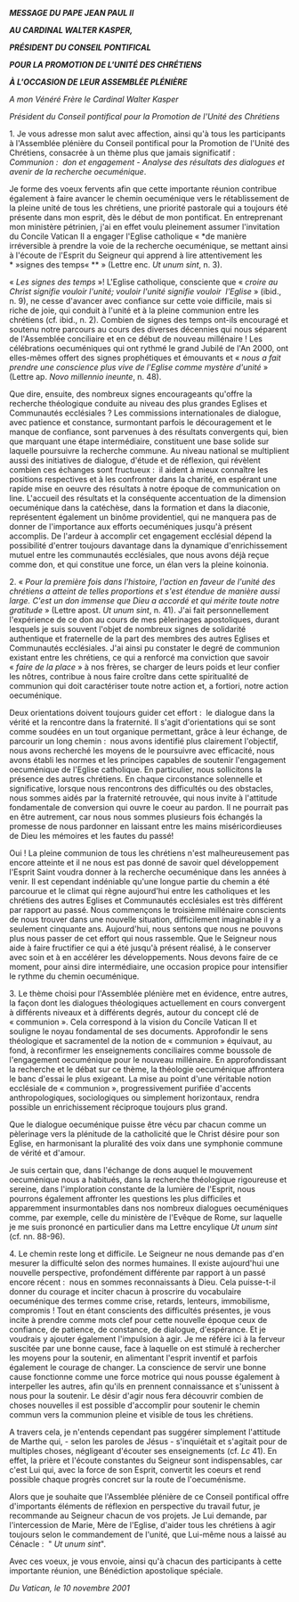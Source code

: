 ***MESSAGE DU PAPE JEAN PAUL II***

***AU CARDINAL WALTER KASPER,***

***PRÉSIDENT DU CONSEIL PONTIFICAL***

***POUR LA PROMOTION DE L'UNITÉ DES CHRÉTIENS***

***À L'OCCASION DE LEUR ASSEMBLÉE PLÉNIÈRE***

*A mon Vénéré Frère le Cardinal Walter Kasper*

*Président du Conseil pontifical pour la Promotion de l'Unité des Chrétiens*

1. Je vous adresse mon salut avec affection, ainsi qu'à tous les participants à l'Assemblée plénière du Conseil pontifical pour la Promotion de l'Unité des Chrétiens, consacrée à un thème plus que jamais significatif :  *Communion :  don et engagement - Analyse des résultats des dialogues et avenir de la recherche oecuménique*.

Je forme des voeux fervents afin que cette importante réunion contribue également à faire avancer le chemin oecuménique vers le rétablissement de la pleine unité de tous les chrétiens, une priorité pastorale qui a toujours été présente dans mon esprit, dès le début de mon pontificat. En entreprenant mon ministère pétrinien, j'ai en effet voulu pleinement assumer l'invitation du Concile Vatican II a engager l'Eglise catholique « *de manière irréversible à prendre la voie de la recherche oecuménique, se mettant ainsi à l'écoute de l'Esprit du Seigneur qui apprend à lire attentivement les * »signes des temps« ** » (Lettre enc. *Ut unum sint*, n. 3).

« *Les signes des temps* »! L'Eglise catholique, consciente que « *croire au Christ signifie vouloir l'unité; vouloir l'unité signifie vouloir  l'Eglise* » (ibid., n. 9), ne cesse d'avancer avec confiance sur cette voie difficile, mais si riche de joie, qui conduit à l'unité et à la pleine communion entre les chrétiens (cf. ibid., n. 2). Combien de signes des temps ont-ils encouragé et soutenu notre parcours au cours des diverses décennies qui nous séparent de l'Assemblée conciliaire et en ce début de nouveau millénaire ! Les célébrations oecuméniques qui ont rythmé le grand Jubilé de l'An 2000, ont elles-mêmes offert des signes prophétiques et émouvants et « *nous a fait prendre une conscience plus vive de l'Eglise comme mystère d'unité* » (Lettre ap. *Novo millennio ineunte*, n. 48).

Que dire, ensuite, des nombreux signes encourageants qu'offre la recherche théologique conduite au niveau des plus grandes Eglises et Communautés ecclésiales ? Les commissions internationales de dialogue, avec patience et constance, surmontant parfois le découragement et le manque de confiance, sont parvenues à des résultats convergents qui, bien que marquant une étape intermédiaire, constituent une base solide sur laquelle poursuivre la recherche commune. Au niveau national se multiplient aussi des initiatives de dialogue, d'étude et de réflexion, qui révèlent combien ces échanges sont fructueux :  il aident à mieux connaître les positions respectives et à les confronter dans la charité, en espérant une rapide mise en oeuvre des résultats à notre époque de communication on line. L'accueil des résultats et la conséquente accentuation de la dimension oecuménique dans la catéchèse, dans la formation et dans la diaconie, représentent également un binôme providentiel, qui ne manquera pas de donner de l'importance aux efforts oecuméniques jusqu'à présent accomplis. De l'ardeur à accomplir cet engagement ecclésial dépend la possibilité d'entrer toujours davantage dans la dynamique d'enrichissement mutuel entre les communautés ecclésiales, que nous avons déjà reçue comme don, et qui constitue une force, un élan vers la pleine koinonia.

2. « *Pour la première fois dans l'histoire, l'action en faveur de l'unité des chrétiens a atteint de telles proportions et s'est étendue de manière aussi large. C'est un don immense que Dieu a accordé et qui mérite toute notre gratitude* » (Lettre apost. *Ut unum sint*, n. 41). J'ai fait personnellement l'expérience de ce don au cours de mes pèlerinages apostoliques, durant lesquels je suis souvent l'objet de nombreux signes de solidarité authentique et fraternelle de la part des membres des autres Eglises et Communautés ecclésiales. J'ai ainsi pu constater le degré de communion existant entre les chrétiens, ce qui a renforcé ma conviction que savoir « *faire de la place* » à nos frères, se charger de leurs poids et leur confier les nôtres, contribue à nous faire croître dans cette spiritualité de communion qui doit caractériser toute notre action et, a fortiori, notre action oecuménique.

Deux orientations doivent toujours guider cet effort :  le dialogue dans la vérité et la rencontre dans la fraternité. Il s'agit d'orientations qui se sont comme soudées en un tout organique permettant, grâce à leur échange, de parcourir un long chemin :  nous avons identifié plus clairement l'objectif, nous avons recherché les moyens de le poursuivre avec efficacité, nous avons établi les normes et les principes capables de soutenir l'engagement oecuménique de l'Eglise catholique. En particulier, nous sollicitons la présence des autres chrétiens. En chaque circonstance solennelle et significative, lorsque nous rencontrons des difficultés ou des obstacles, nous sommes aidés par la fraternité retrouvée, qui nous invite à l'attitude fondamentale de conversion qui ouvre le coeur au pardon. Il ne pourrait pas en être autrement, car nous nous sommes plusieurs fois échangés la promesse de nous pardonner en laissant entre les mains miséricordieuses de Dieu les mémoires et les fautes du passé!

Oui ! La pleine communion de tous les chrétiens n'est malheureusement pas encore atteinte et il ne nous est pas donné de savoir quel développement l'Esprit Saint voudra donner à la recherche oecuménique dans les années à venir. Il est cependant indéniable qu'une longue partie du chemin a été parcourue et le climat qui règne aujourd'hui entre les catholiques et les chrétiens des autres Eglises et Communautés ecclésiales est très différent par rapport au passé. Nous commençons le troisième millénaire conscients de nous trouver dans une nouvelle situation, difficilement imaginable il y a seulement cinquante ans. Aujourd'hui, nous sentons que nous ne pouvons plus nous passer de cet effort qui nous rassemble. Que le Seigneur nous aide à faire fructifier ce qui a été jusqu'à présent réalisé, à le conserver avec soin et à en accélérer les développements. Nous devons faire de ce moment, pour ainsi dire intermédiaire, une occasion propice pour intensifier le rythme du chemin oecuménique.

3. Le thème choisi pour l'Assemblée plénière met en évidence, entre autres, la façon dont les dialogues théologiques actuellement en cours convergent à différents niveaux et à différents degrés, autour du concept clé de « communion ». Cela correspond à la vision du Concile Vatican II et souligne le noyau fondamental de ses documents. Approfondir le sens théologique et sacramentel de la notion de « communion » équivaut, au fond, à reconfirmer les enseignements conciliaires comme boussole de l'engagement oecuménique pour le nouveau millénaire. En approfondissant la recherche et le débat sur ce thème, la théologie oecuménique affrontera le banc d'essai le plus exigeant. La mise au point d'une véritable notion ecclésiale de « communion », progressivement purifiée d'accents anthropologiques, sociologiques ou simplement horizontaux, rendra possible un enrichissement réciproque toujours plus grand.

Que le dialogue oecuménique puisse être vécu par chacun comme un pèlerinage vers la plénitude de la catholicité que le Christ désire pour son Eglise, en harmonisant la pluralité des voix dans une symphonie commune de vérité et d'amour.

Je suis certain que, dans l'échange de dons auquel le mouvement oecuménique nous a habitués, dans la recherche théologique rigoureuse et sereine, dans l'imploration constante de la lumière de l'Esprit, nous pourrons également affronter les questions les plus difficiles et apparemment insurmontables dans nos nombreux dialogues oecuméniques comme, par exemple, celle du ministère de l'Evêque de Rome, sur laquelle je me suis prononcé en particulier dans ma Lettre encylique *Ut unum sint* (cf. nn. 88-96).

4. Le chemin reste long et difficile. Le Seigneur ne nous demande pas d'en mesurer la difficulté selon des normes humaines. Il existe aujourd'hui une nouvelle perspective, profondément différente par rapport à un passé encore récent :  nous en sommes reconnaissants à Dieu. Cela puisse-t-il donner du courage et inciter chacun à proscrire du vocabulaire oecuménique des termes comme crise, retards, lenteurs, immobilisme, compromis ! Tout en étant conscients des difficultés présentes, je vous incite à prendre comme mots clef pour cette nouvelle époque ceux de confiance, de patience, de constance, de dialogue, d'espérance. Et je voudrais y ajouter également l'impulsion à agir. Je me réfère ici à la ferveur suscitée par une bonne cause, face à laquelle on est stimulé à rechercher les moyens pour la soutenir, en alimentant l'esprit inventif et parfois également le courage de changer. La conscience de servir une bonne cause fonctionne comme une force motrice qui nous pousse également à interpeller les autres, afin qu'ils en prennent connaissance et s'unissent à nous pour la soutenir. Le désir d'agir nous fera découvrir combien de choses nouvelles il est possible d'accomplir pour soutenir le chemin commun vers la communion pleine et visible de tous les chrétiens.

A travers cela, je n'entends cependant pas suggérer simplement l'attitude de Marthe qui, - selon les paroles de Jésus - s'inquiétait et s'agitait pour de multiples choses, négligeant d'écouter ses enseignements (cf. *Lc* 41). En effet, la prière et l'écoute constantes du Seigneur sont indispensables, car c'est Lui qui, avec la force de son Esprit, convertit les coeurs et rend possible chaque progrès concret sur la route de l'oecuménisme.

Alors que je souhaite que l'Assemblée plénière de ce Conseil pontifical offre d'importants éléments de réflexion en perspective du travail futur, je recommande au Seigneur chacun de vos projets. Je Lui demande, par l'intercession de Marie, Mère de l'Eglise, d'aider tous les chrétiens à agir toujours selon le commandement de l'unité, que Lui-même nous a laissé au Cénacle :  " *Ut unum sint*".

Avec ces voeux, je vous envoie, ainsi qu'à chacun des participants à cette importante réunion, une Bénédiction apostolique spéciale.

*Du Vatican, le 10 novembre 2001*